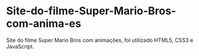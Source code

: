 # Site-do-filme-Super-Mario-Bros-com-anima-es
Site do filme Super Mario Bros com animações, foi utilizado HTML5, CSS3 e JavaScript.
